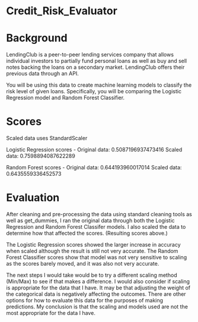 # Credit_Risk_Evaluator

# Background
LendingClub is a peer-to-peer lending services company that allows individual investors to partially fund personal loans as well as buy and sell notes backing the loans on a secondary market. LendingClub offers their previous data through an API.

You will be using this data to create machine learning models to classify the risk level of given loans. Specifically, you will be comparing the Logistic Regression model and Random Forest Classifier.

# Scores
  Scaled data uses StandardScaler
  
Logistic Regression scores - 
Original data: 0.5087196937473416
Scaled data: 0.7598894087622289

Random Forest scores - 
Original data: 0.644193960017014
Scaled data: 0.6435559336452573

# Evaluation

After cleaning and pre-processing the data using standard cleaning tools as well as get_dummies, I ran the original data through both the Logistic Regression and Random Forest Classifer models. I also scaled the data to determine how that affected the scores. (Resulting scores above.)

The Logistic Regression scores showed the larger increase in accuracy when scaled although the result is still not very accurate. The Random Forest Classifier scores show that model was not very sensitive to scaling as the scores barely moved, and it was also not very accurate. 

The next steps I would take would be to try a different scaling method (Min/Max) to see if that makes a difference. I would also consider if scaling is appropriate for the data that I have. It may be that adjusting the weight of the categorical data is negatively affecting the outcomes. There are other options for how to evaluate this data for the purposes of making predictions. My conclusion is that the scaling and models used are not the most appropriate for the data I have.
